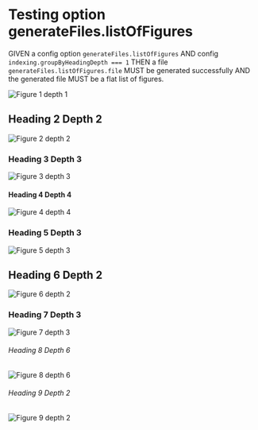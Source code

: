 # Testing option generateFiles.listOfFigures

GIVEN a config option `generateFiles.listOfFigures`
AND config `indexing.groupByHeadingDepth === 1`
THEN a file `generateFiles.listOfFigures.file` MUST be generated successfully
AND the generated file MUST be a flat list of figures.

![Figure 1 depth 1](./figure1.png)

## Heading 2 Depth 2

![Figure 2 depth 2](./figure2.png)

### Heading 3 Depth 3

![Figure 3 depth 3](./figure3.png)

#### Heading 4 Depth 4

![Figure 4 depth 4](./figure4.png)

### Heading 5 Depth 3

![Figure 5 depth 3](./figure5.png)

## Heading 6 Depth 2

![Figure 6 depth 2](./figure6.png)

### Heading 7 Depth 3

![Figure 7 depth 3](./figure7.png)

###### Heading 8 Depth 6

![Figure 8 depth 6](./figure8.png)

###### Heading 9 Depth 2

![Figure 9 depth 2](./figure9.png)
